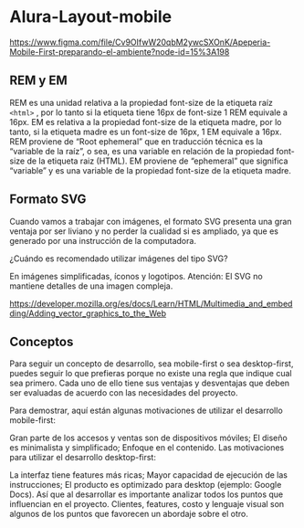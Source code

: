# Alura-Layout-mobile

<https://www.figma.com/file/Cv9OIfwW20qbM2ywcSXOnK/Apeperia-Mobile-First-preparando-el-ambiente?node-id=15%3A198>

## REM y EM

REM es una unidad relativa a la propiedad font-size de la etiqueta raíz ``<html>``
, por lo tanto si la etiqueta tiene 16px de font-size 1 REM equivale a 16px. EM es relativa a la propiedad font-size de la etiqueta madre, por lo tanto, si la etiqueta madre es un font-size de 16px, 1 EM equivale a 16px.  
REM proviene de “Root ephemeral” que en traducción técnica es la “variable de la raíz”, o sea, es una variable en relación de la propiedad font-size de la etiqueta raiz (HTML). EM proviene de “ephemeral” que significa “variable” y es una variable de la propiedad font-size de la etiqueta madre.

## Formato SVG  

Cuando vamos a trabajar con imágenes, el formato SVG presenta una gran ventaja por ser liviano y no perder la cualidad si es ampliado, ya que es generado por una instrucción de la computadora.  

¿Cuándo es recomendado utilizar imágenes del tipo SVG?

En imágenes simplificadas, íconos y logotipos. Atención: El SVG no mantiene detalles de una imagen compleja.  

<https://developer.mozilla.org/es/docs/Learn/HTML/Multimedia_and_embedding/Adding_vector_graphics_to_the_Web>  

## Conceptos  

Para seguir un concepto de desarrollo, sea mobile-first o sea desktop-first, puedes seguir lo que prefieras porque no existe una regla que indique cual sea primero. Cada uno de ello tiene sus ventajas y desventajas que deben ser evaluadas de acuerdo con las necesidades del proyecto.

Para demostrar, aquí están algunas motivaciones de utilizar el desarrollo mobile-first:

Gran parte de los accesos y ventas son de dispositivos móviles;
El diseño es minimalista y simplificado;
Enfoque en el contenido.
Las motivaciones para utilizar el desarrollo desktop-first:

La interfaz tiene features más ricas;
Mayor capacidad de ejecución de las instrucciones;
El producto es optimizado para desktop (ejemplo: Google Docs).
Así que al desarrollar es importante analizar todos los puntos que influencian en el proyecto. Clientes, features, costo y lenguaje visual son algunos de los puntos que favorecen un abordaje sobre el otro.  
